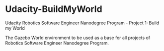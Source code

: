 # Udacity-BuildMyWorld
Udacity Robotics Software Engineer Nanodegree Program - Project 1: Build my World

The Gazebo World environment to be used as a base for all projects of Robotics Software Engineer Nanodegree Program.
